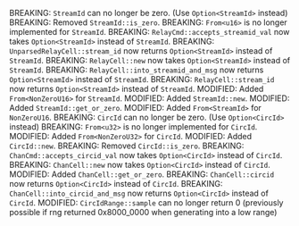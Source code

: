 BREAKING: `StreamId` can no longer be zero. (Use `Option<StreamId>` instead)
BREAKING: Removed `StreamId::is_zero`.
BREAKING: `From<u16>` is no longer implemented for `StreamId`.
BREAKING: `RelayCmd::accepts_streamid_val` now takes `Option<StreamId>` instead of `StreamId`.
BREAKING: `UnparsedRelayCell::stream_id` now returns `Option<StreamId>` instead of `StreamId`.
BREAKING: `RelayCell::new` now takes `Option<StreamId>` instead of `StreamId`.
BREAKING: `RelayCell::into_streamid_and_msg` now returns `Option<StreamId>` instead of `StreamId`.
BREAKING: `RelayCell::stream_id` now returns `Option<StreamId>` instead of `StreamId`.
MODIFIED: Added `From<NonZeroU16>` for `StreamId`.
MODIFIED: Added `StreamId::new`.
MODIFIED: Added `StreamId::get_or_zero`.
MODIFIED: Added `From<StreamId>` for `NonZeroU16`.
BREAKING: `CircId` can no longer be zero. (Use `Option<CircId>` instead)
BREAKING: `From<u32>` is no longer implemented for `CircId`.
MODIFIED: Added `From<NonZeroU32>` for `CircId`.
MODIFIED: Added `CircId::new`.
BREAKING: Removed `CircId::is_zero`.
BREAKING: `ChanCmd::accepts_circid_val` now takes `Option<CircId>` instead of `CircId`.
BREAKING: `ChanCell::new` now takes `Option<CircId>` instead of `CircId`.
MODIFIED: Added `ChanCell::get_or_zero`.
BREAKING: `ChanCell::circid` now returns `Option<CircId>` instead of `CircId`.
BREAKING: `ChanCell::into_circid_and_msg` now returns `Option<CircId>` instead of `CircId`.
MODIFIED: `CircIdRange::sample` can no longer return 0 (previously possible if rng returned 0x8000_0000 when generating into a low range)
